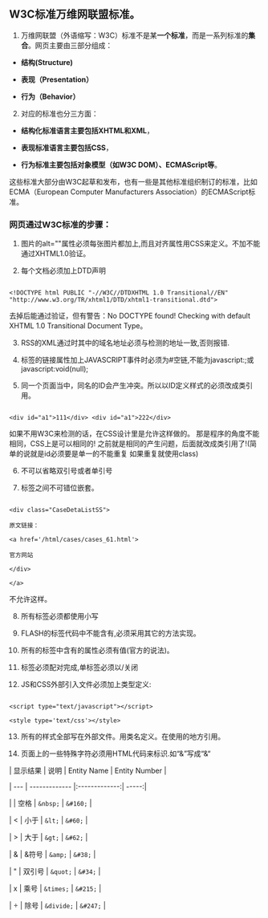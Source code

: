 ## W3C标准万维网联盟标准。

1. 万维网联盟（外语缩写：W3C）标准不是某**一个标准**，而是一系列标准的**集合**。网页主要由三部分组成：

 * **结构(Structure)**

 * **表现（Presentation）**

 * **行为（Behavior）**

2. 对应的标准也分三方面：

 * **结构化标准语言主要包括XHTML和XML**，

 * **表现标准语言主要包括CSS**，

 * **行为标准主要包括对象模型（如W3C DOM）、ECMAScript等**。

这些标准大部分由W3C起草和发布，也有一些是其他标准组织制订的标准，比如ECMA（European Computer Manufacturers Association）的ECMAScript标准。

### 网页通过W3C标准的步骤：

1. 图片的alt=""属性必须每张图片都加上,而且对齐属性用CSS来定义。不加不能通过XHTML1.0验证。

2. 每个文档必须加上DTD声明

```

<!DOCTYPE html PUBLIC "-//W3C//DTDXHTML 1.0 Transitional//EN" "http://www.w3.org/TR/xhtml1/DTD/xhtml1-transitional.dtd">

```

去掉后能通过验证，但有警告：No DOCTYPE found! Checking with default XHTML 1.0 Transitional Document Type。

3. RSS的XML通过时其中的域名地址必须与检测的地址一致,否则报错.

4. 标签的链接属性加上JAVASCRIPT事件时必须为#空链,不能为javascript:;或javascript:void(null);

5. 同一个页面当中，同名的ID会产生冲突。所以以ID定义样式的必须改成类引用。

```

<div id="a1">111</div> <div id="a1">222</div>

```

 如果不用W3C来检测的话，在CSS设计里是允许这样做的。 那是程序的角度不能相同，CSS上是可以相同的! 之前就是相同的产生问题，后面就改成类引用了!(简单的说就是id必须要是单一的不能重复 如果重复就使用class)

6. 不可以省略双引号或者单引号

7. 标签之间不可错位嵌套。

```

<div class="CaseDetaListSS">

原文链接：

<a href='/html/cases/cases_61.html'>

官方网站

</div>

</a>

```

不允许这样。

8. 所有标签必须都使用小写

9. FLASH的标签代码中不能含有,必须采用其它的方法实现。

10. 所有的标签中含有的属性必须有值(官方的说法)。

11. 标签必须配对完成,单标签必须以/关闭

12. JS和CSS外部引入文件必须加上类型定义:

```

<script type="text/javascript"></script>

<style type='text/css'></style>

```

13. 所有的样式全部写在外部文件。用类名定义。在使用的地方引用。

14. 页面上的一些特殊字符必须用HTML代码来标识.如“&”写成“&“

| 显示结果 | 说明 | Entity Name | Entity Number |

| --- | ------------- |:-------------:| -----:|

| | 空格 | ```&nbsp;``` | ```&#160;``` |

| < | 小于 | ```&lt;``` | ```&#60;``` |

| > | 大于 | ```&gt;``` | ```&#62;``` |

| & | &符号 | ```&amp;``` | ```&#38;``` |

| " | 双引号 | ```&quot;``` | ```&#34;``` |

| x | 乘号 | ```&times;``` | ```&#215;``` |

| ÷ | 除号 | ```&divide;``` | ```&#247;``` |


